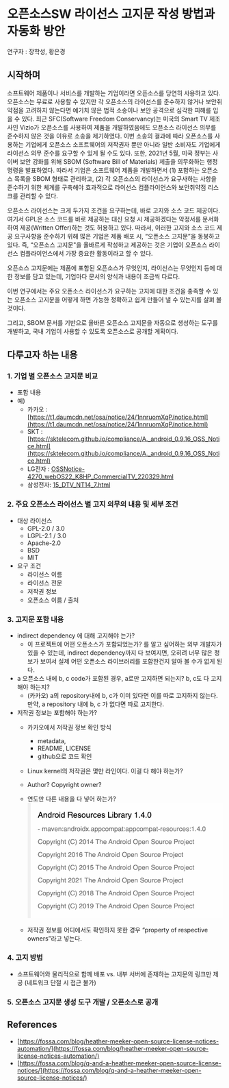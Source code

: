# 오픈소스SW 라이선스 고지문 작성 방법과 자동화 방안

연구자 : 장학성, 황은경

## 시작하며

소프트웨어 제품이나 서비스를 개발하는 기업이라면 오픈소스를 당연히 사용하고 있다. 오픈소스는 무료로 사용할 수 있지만 각 오픈소스의 라이선스를 준수하지 않거나 보안취약점을 고려하지 않는다면 예기치 않은 법적 소송이나 보안 공격으로 심각한 피해를 입을 수 있다. 최근 SFC(Software Freedom Conservancy)는 미국의 Smart TV 제조사인 Vizio가 오픈소스를 사용하여 제품을 개발하였음에도 오픈소스 라이선스 의무를 준수하지 않은 것을 이유로 소송을 제기하였다. 이번 소송의 결과에 따라 오픈소스를 사용하는 기업에게 오픈소스 소프트웨어의 저작권자 뿐만 아니라 일반 소비자도 기업에게 라이선스 의무 준수를 요구할 수 있게 될 수도 있다. 또한, 2021년 5월, 미국 정부는 사이버 보안 강화를 위해 SBOM (Software Bill of Materials) 제출을 의무화하는 행정 명령을 발표하였다. 따라서 기업은 소프트웨어 제품을 개발하면서 (1) 포함하는 오픈소스 목록을 SBOM 형태로 관리하고, (2) 각 오픈소스의 라이선스가 요구사하는 사항을 준수하기 위한 체계를 구축해야 효과적으로 라이선스 컴플라이언스와 보안취약점 리스크를 관리할 수 있다. 

오픈소스 라이선스는 크게 두가지 조건을 요구하는데, 바로 고지와 소스 코드 제공이다. 여기서 GPL은 소스 코드를 바로 제공하는 대신 요청 시 제공하겠다는 약정서를 문서화하여 제공(Written Offer)하는 것도 허용하고 있다. 따라서, 이러한 고지와 소스 코드 제공 요구사항을 준수하기 위해 많은 기업은 제품 배포 시, “오픈소스 고지문”을 동봉하고 있다. 즉, “오픈소스 고지문"을 올바르게 작성하고 제공하는 것은 기업이 오픈소스 라이선스 컴플라이언스에서 가장 중요한 활동이라고 할 수 있다. 

오픈소스 고지문에는 제품에 포함된 오픈소스가 무엇인지, 라이선스는 무엇인지 등에 대한 정보를 담고 있는데, 기업마다 문서의 양식과 내용이 조금씩 다르다. 

이번 연구에서는 주요 오픈소스 라이선스가 요구하는 고지에 대한 조건을 충족할 수 있는 오픈소스 고지문을 어떻게 하면 가능한 정확하고 쉽게 만들어 낼 수 있는지를 살펴 볼 것이다. 

그리고, SBOM 문서를 기반으로 올바른 오픈소스 고지문을 자동으로 생성하는 도구를 개발하고, 국내 기업이 사용할 수 있도록 오픈소스로 공개할 계획이다.

## 다루고자 하는 내용

### 1. 기업 별 오픈소스 고지문 비교

- 포함 내용
- 예)
    - 카카오 : [https://t1.daumcdn.net/osa/notice/24/1nnruomXqP/notice.html](https://t1.daumcdn.net/osa/notice/24/1nnruomXqP/notice.html)
    - SKT : [https://sktelecom.github.io/compliance/A._android_0.9.16_OSS_Notice.html](https://sktelecom.github.io/compliance/A._android_0.9.16_OSS_Notice.html)
    - LG전자 : [OSSNotice-4270_webOS22_K8HP_CommercialTV_220329.html](/2022-assets/OSSNotice-4270_webOS22_K8HP_CommercialTV_220329.html)
    - 삼성전자: [15_DTV_NT14_7.html](/2022-assets/15_DTV_NT14_7.html)
            
### 2. 주요 오픈소스 라이선스 별 고지 의무의 내용 및 세부 조건
- 대상 라이선스
    - GPL-2.0 / 3.0
    - LGPL-2.1 / 3.0
    - Apache-2.0
    - BSD
    - MIT
- 요구 조건
    - 라이선스 이름
    - 라이선스 전문
    - 저작권 정보
    - 오픈소스 이름 / 출처

### 3. 고지문 포함 내용
- indirect dependency 에 대해 고지해야 는가?
    - 이 프로젝트에 어떤 오픈소스가 포함되었는가? 를 알고 싶어하는 외부 개발자가 있을 수 있는데, indirect dependency까지 다 보여지면, 오히려 너무 많은 정보가 보여서 실제 어떤 오픈소스 라이브러리를 포함한건지 알아 볼 수가 없게 된다.
- a 오픈소스 내에 b, c code가 포함된 경우, a로만 고지하면 되는지? b, c도 다 고지해야 하는지?
    - (카카오) a의 repository내에 b, c가 이미 있다면 이를 따로 고지하지 않는다. 만약, a repository 내에 b, c 가 없다면 따로 고지한다.
- 저작권 정보는 포함해야 하는가?
    - 카카오에서 저작권 정보 확인 방식
        - metadata,
        - README, LICENSE
        - github으로 코드 확인
    - Linux kernel의 저작권은 몇만 라인이다. 이걸 다 해야 하는가?
    - Author? Copyright owner?
    - 연도만 다른 내용을 다 넣어 하는가?
        ![Untitled](2022-assets/2022-notice.png)
        
    - 저작권 정보를 어디에서도 확인하지 못한 경우 “property of respective owners”라고 넣는다.

### 4. 고지 방법
   - 소프트웨어와 물리적으로 함께 배포 vs. 내부 서버에 존재하는 고지문의 링크만 제공 (네트워크 단절 시 접근 불가)

### 5. 오픈소스 고지문 생성 도구 개발 / 오픈소스로 공개


## References

- [https://fossa.com/blog/heather-meeker-open-source-license-notices-automation/](https://fossa.com/blog/heather-meeker-open-source-license-notices-automation/)
- [https://fossa.com/blog/q-and-a-heather-meeker-open-source-license-notices/](https://fossa.com/blog/q-and-a-heather-meeker-open-source-license-notices/)

